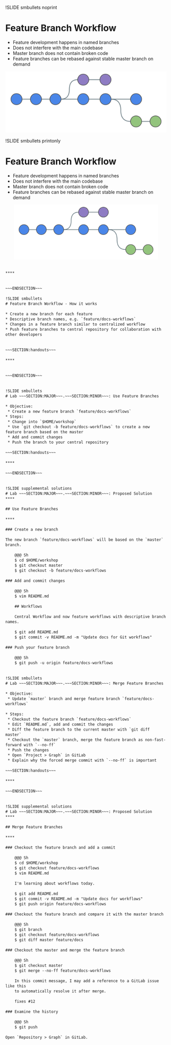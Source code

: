 !SLIDE smbullets noprint
# Feature Branch Workflow

* Feature development happens in named branches
* Does not interfere with the main codebase
* Master branch does not contain broken code
* Feature branches can be rebased against stable master branch on demand

<center><img src="../../_images/workflows/git_feature_branch_workflow_01.png" alt="Feature Branch Workflow"/></center>

!SLIDE smbullets printonly
# Feature Branch Workflow

* Feature development happens in named branches
* Does not interfere with the main codebase
* Master branch does not contain broken code
* Feature branches can be rebased against stable master branch on demand

<center><img src="../../_images/workflows/git_feature_branch_workflow_01.png" style="width:450px" alt="Feature Branch Workflow"/></center>

~~~SECTION:handouts~~~

****


~~~ENDSECTION~~~

!SLIDE smbullets
# Feature Branch Workflow - How it works

* Create a new branch for each feature
* Descriptive branch names, e.g. `feature/docs-workflows`
* Changes in a feature branch similar to centralized workflow
* Push feature branches to central repository for collaboration with other developers


~~~SECTION:handouts~~~

****


~~~ENDSECTION~~~


!SLIDE smbullets
# Lab ~~~SECTION:MAJOR~~~.~~~SECTION:MINOR~~~: Use Feature Branches

* Objective:
 * Create a new feature branch `feature/docs-workflows`
* Steps:
 * Change into `$HOME/workshop`
 * Use `git checkout -b feature/docs-workflows` to create a new feature branch based on the master
 * Add and commit changes
 * Push the branch to your central repository

~~~SECTION:handouts~~~

****

~~~ENDSECTION~~~


!SLIDE supplemental solutions
# Lab ~~~SECTION:MAJOR~~~.~~~SECTION:MINOR~~~: Proposed Solution
****

## Use Feature Branches

****

### Create a new branch

The new branch `feature/docs-workflows` will be based on the `master` branch.

    @@@ Sh
    $ cd $HOME/workshop
    $ git checkout master
    $ git checkout -b feature/docs-workflows

### Add and commit changes

    @@@ Sh
    $ vim README.md

    ## Workflows

    Central Workflow and now feature workflows with descriptive branch names.

    $ git add README.md
    $ git commit -v README.md -m "Update docs for Git workflows"

### Push your feature branch

    @@@ Sh
    $ git push -u origin feature/docs-workflows


!SLIDE smbullets
# Lab ~~~SECTION:MAJOR~~~.~~~SECTION:MINOR~~~: Merge Feature Branches

* Objective:
 * Update `master` branch and merge feature branch `feature/docs-workflows`

* Steps:
 * Checkout the feature branch `feature/docs-workflows`
 * Edit `README.md`, add and commit the changes
 * Diff the feature branch to the current master with `git diff master`
 * Checkout the `master` branch, merge the feature branch as non-fast-forward with `--no-ff`
 * Push the changes
 * Open `Project > Graph` in GitLab
 * Explain why the forced merge commit with `--no-ff` is important

~~~SECTION:handouts~~~

****

~~~ENDSECTION~~~


!SLIDE supplemental solutions
# Lab ~~~SECTION:MAJOR~~~.~~~SECTION:MINOR~~~: Proposed Solution
****

## Merge Feature Branches

****

### Checkout the feature branch and add a commit

    @@@ Sh
    $ cd $HOME/workshop
    $ git checkout feature/docs-workflows
    $ vim README.md

    I'm learning about workflows today.

    $ git add README.md
    $ git commit -v README.md -m "Update docs for workflows"
    $ git push origin feature/docs-workflows

### Checkout the feature branch and compare it with the master branch

    @@@ Sh
    $ git branch
    $ git checkout feature/docs-workflows
    $ git diff master feature/docs

### Checkout the master and merge the feature branch

    @@@ Sh
    $ git checkout master
    $ git merge --no-ff feature/docs-workflows

    In this commit message, I may add a reference to a GitLab issue like this
    to automatically resolve it after merge.

    fixes #12

### Examine the history

    @@@ Sh
    $ git push

Open `Repository > Graph` in GitLab.





